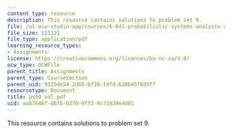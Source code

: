 ```yaml
---
content_type: resource
description: This resource contains solutions to problem set 9.
file: /ol-ocw-studio-app/courses/6-041-probabilistic-systems-analysis-and-applied-probability-spring-2006/aab7646fd6fbb2709ff39c71039e4d81_ps09_sol.pdf
file_size: 121121
file_type: application/pdf
learning_resource_types:
- Assignments
license: https://creativecommons.org/licenses/by-nc-sa/4.0/
ocw_type: OCWFile
parent_title: Assignments
parent_type: CourseSection
parent_uid: 9325de54-2d65-bf39-fdfd-628b4570d9ff
resourcetype: Document
title: ps09_sol.pdf
uid: aab7646f-d6fb-b270-9ff3-9c71039e4d81
---
```

This resource contains solutions to problem set 9.